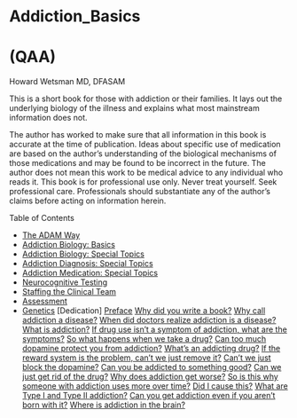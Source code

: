 <p align="center"><h1>Addiction_Basics</h1>
<h1>(QAA)</h1>
Howard Wetsman MD, DFASAM</p>



This is a short book for those with addiction or their families. It lays out the underlying biology
of the illness and explains what most mainstream information does not.

The author has worked to make sure that all information in this book is accurate at the time of publication. Ideas about specific use of medication are based on the author’s understanding of the biological mechanisms of those medications and may be found to be incorrect in the future. The author does not mean this work to be medical advice to any individual who reads it. This book is for professional use only. Never treat yourself. Seek professional care. Professionals should substantiate any of the author’s claims before acting on information herein.

Table of Contents
- [The ADAM Way](./Part_One_The_ADAM_Way.md)
- [Addiction Biology: Basics](./Part_Two_Biology_Basics.md)
- [Addiction Biology: Special Topics](./Part_Three_Special_Topics_In_Biology.md)
- [Addiction Diagnosis: Special Topics](./Part_Four_Special_Topics_Diagnosis.md)
- [Addiction Medication: Special Topics](./Part_Five_Special_Topics_Medications.md)
- [Neurocognitive Testing](./Part_Six_Neurocognitive_Testing.md)
- [Staffing the Clinical Team](./Part_Seven_Staffing_The_Clinical_Team.md)
- [Assessment](./Part_Eight_Assessment.md)
- [Genetics](./Part_Nine_Genetics.md)
[Dedication]
[Preface]()
[Why did you write a book?]()
[Why call addiction a disease?]()
[When did doctors realize addiction is a disease?]()
[What is addiction?]()
[If drug use isn’t a symptom of addiction, what are the symptoms?]()
[So what happens when we take a drug?]()
[Can too much dopamine protect you from addiction?]()
[What’s an addicting drug?]()
[If the reward system is the problem, can’t we just remove it?]()
[Can’t we just block the dopamine?]()
[Can you be addicted to something good?]()
[Can we just get rid of the drug?]()
[Why does addiction get worse?]()
[So is this why someone with addiction uses more over time?]()
[Did I cause this?]()
[What are Type I and Type II addiction?]()
[Can you get addiction even if you aren’t born with it?]()
[Where is addiction in the brain?]()
